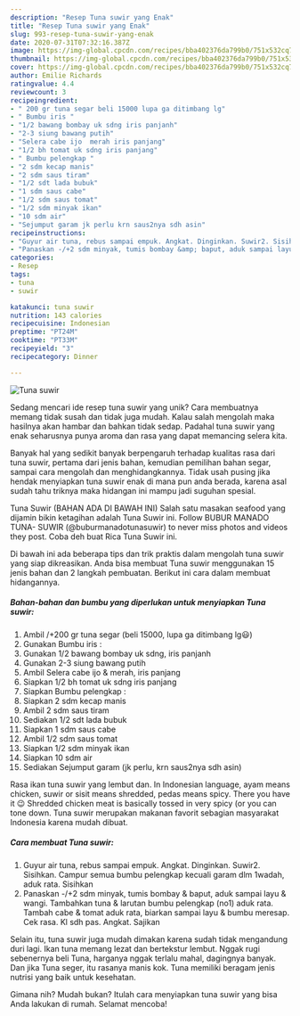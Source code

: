 ```yaml
---
description: "Resep Tuna suwir yang Enak"
title: "Resep Tuna suwir yang Enak"
slug: 993-resep-tuna-suwir-yang-enak
date: 2020-07-31T07:32:16.387Z
image: https://img-global.cpcdn.com/recipes/bba402376da799b0/751x532cq70/tuna-suwir-foto-resep-utama.jpg
thumbnail: https://img-global.cpcdn.com/recipes/bba402376da799b0/751x532cq70/tuna-suwir-foto-resep-utama.jpg
cover: https://img-global.cpcdn.com/recipes/bba402376da799b0/751x532cq70/tuna-suwir-foto-resep-utama.jpg
author: Emilie Richards
ratingvalue: 4.4
reviewcount: 3
recipeingredient:
- " 200 gr tuna segar beli 15000 lupa ga ditimbang lg"
- " Bumbu iris "
- "1/2 bawang bombay uk sdng iris panjanh"
- "2-3 siung bawang putih"
- "Selera cabe ijo  merah iris panjang"
- "1/2 bh tomat uk sdng iris panjang"
- " Bumbu pelengkap "
- "2 sdm kecap manis"
- "2 sdm saus tiram"
- "1/2 sdt lada bubuk"
- "1 sdm saus cabe"
- "1/2 sdm saus tomat"
- "1/2 sdm minyak ikan"
- "10 sdm air"
- "Sejumput garam jk perlu krn saus2nya sdh asin"
recipeinstructions:
- "Guyur air tuna, rebus sampai empuk. Angkat. Dinginkan. Suwir2. Sisihkan. Campur semua bumbu pelengkap kecuali garam dlm 1wadah, aduk rata. Sisihkan"
- "Panaskan -/+2 sdm minyak, tumis bombay &amp; baput, aduk sampai layu &amp; wangi. Tambahkan tuna &amp; larutan bumbu pelengkap (no1) aduk rata. Tambah cabe &amp; tomat aduk rata, biarkan sampai layu &amp; bumbu meresap. Cek rasa. Kl sdh pas. Angkat. Sajikan"
categories:
- Resep
tags:
- tuna
- suwir

katakunci: tuna suwir 
nutrition: 143 calories
recipecuisine: Indonesian
preptime: "PT24M"
cooktime: "PT33M"
recipeyield: "3"
recipecategory: Dinner

---
```



![Tuna suwir](https://img-global.cpcdn.com/recipes/bba402376da799b0/751x532cq70/tuna-suwir-foto-resep-utama.jpg)

Sedang mencari ide resep tuna suwir yang unik? Cara membuatnya memang tidak susah dan tidak juga mudah. Kalau salah mengolah maka hasilnya akan hambar dan bahkan tidak sedap. Padahal tuna suwir yang enak seharusnya punya aroma dan rasa yang dapat memancing selera kita.

Banyak hal yang sedikit banyak berpengaruh terhadap kualitas rasa dari tuna suwir, pertama dari jenis bahan, kemudian pemilihan bahan segar, sampai cara mengolah dan menghidangkannya. Tidak usah pusing jika hendak menyiapkan tuna suwir enak di mana pun anda berada, karena asal sudah tahu triknya maka hidangan ini mampu jadi suguhan spesial.

Tuna Suwir (BAHAN ADA DI BAWAH INI) Salah satu masakan seafood yang dijamin bikin ketagihan adalah Tuna Suwir ini. Follow BUBUR MANADO TUNA- SUWIR (@buburmanadotunasuwir) to never miss photos and videos they post. Coba deh buat Rica Tuna Suwir ini.


Di bawah ini ada beberapa tips dan trik praktis dalam mengolah tuna suwir yang siap dikreasikan. Anda bisa membuat Tuna suwir menggunakan 15 jenis bahan dan 2 langkah pembuatan. Berikut ini cara dalam membuat hidangannya.

<!--inarticleads1-->

##### Bahan-bahan dan bumbu yang diperlukan untuk menyiapkan Tuna suwir:

1. Ambil  /+200 gr tuna segar (beli 15000, lupa ga ditimbang lg😃)
1. Gunakan  Bumbu iris :
1. Gunakan 1/2 bawang bombay uk sdng, iris panjanh
1. Gunakan 2-3 siung bawang putih
1. Ambil Selera cabe ijo &amp; merah, iris panjang
1. Siapkan 1/2 bh tomat uk sdng iris panjang
1. Siapkan  Bumbu pelengkap :
1. Siapkan 2 sdm kecap manis
1. Ambil 2 sdm saus tiram
1. Sediakan 1/2 sdt lada bubuk
1. Siapkan 1 sdm saus cabe
1. Ambil 1/2 sdm saus tomat
1. Siapkan 1/2 sdm minyak ikan
1. Siapkan 10 sdm air
1. Sediakan Sejumput garam (jk perlu, krn saus2nya sdh asin)


Rasa ikan tuna suwir yang lembut dan. In Indonesian language, ayam means chicken, suwir or sisit means shredded, pedas means spicy. There you have it 😉 Shredded chicken meat is basically tossed in very spicy (or you can tone down. Tuna suwir merupakan makanan favorit sebagian masyarakat Indonesia karena mudah dibuat. 

<!--inarticleads2-->

##### Cara membuat Tuna suwir:

1. Guyur air tuna, rebus sampai empuk. Angkat. Dinginkan. Suwir2. Sisihkan. Campur semua bumbu pelengkap kecuali garam dlm 1wadah, aduk rata. Sisihkan
1. Panaskan -/+2 sdm minyak, tumis bombay &amp; baput, aduk sampai layu &amp; wangi. Tambahkan tuna &amp; larutan bumbu pelengkap (no1) aduk rata. Tambah cabe &amp; tomat aduk rata, biarkan sampai layu &amp; bumbu meresap. Cek rasa. Kl sdh pas. Angkat. Sajikan


Selain itu, tuna suwir juga mudah dimakan karena sudah tidak mengandung duri lagi. Ikan tuna memang lezat dan bertekstur lembut. Nggak rugi sebenernya beli Tuna, harganya nggak terlalu mahal, dagingnya banyak. Dan jika Tuna seger, itu rasanya manis kok. Tuna memiliki beragam jenis nutrisi yang baik untuk kesehatan. 

Gimana nih? Mudah bukan? Itulah cara menyiapkan tuna suwir yang bisa Anda lakukan di rumah. Selamat mencoba!
